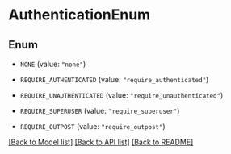 # AuthenticationEnum

## Enum


* `NONE` (value: `"none"`)

* `REQUIRE_AUTHENTICATED` (value: `"require_authenticated"`)

* `REQUIRE_UNAUTHENTICATED` (value: `"require_unauthenticated"`)

* `REQUIRE_SUPERUSER` (value: `"require_superuser"`)

* `REQUIRE_OUTPOST` (value: `"require_outpost"`)


[[Back to Model list]](../README.md#documentation-for-models) [[Back to API list]](../README.md#documentation-for-api-endpoints) [[Back to README]](../README.md)


